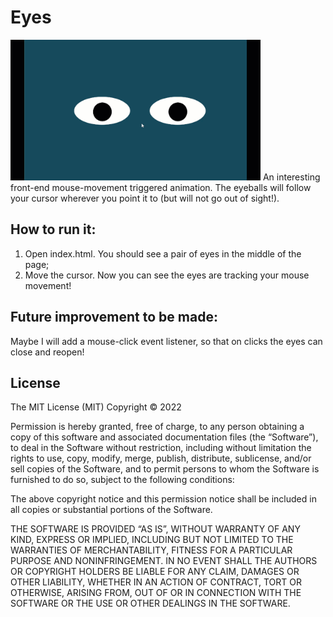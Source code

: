 # Eyes
<img src="eyes.gif" width=400 />
An interesting front-end mouse-movement triggered animation. The eyeballs will follow your cursor wherever you point it to (but will not go out of sight!).

## How to run it:
1. Open index.html. You should see a pair of eyes in the middle of the page;
2. Move the cursor. Now you can see the eyes are tracking your mouse movement!

## Future improvement to be made:
Maybe I will add a mouse-click event listener, so that on clicks the eyes can close and reopen!

## License
The MIT License (MIT)
Copyright © 2022 <copyright holders>

Permission is hereby granted, free of charge, to any person obtaining a copy of this software and associated documentation files (the “Software”), to deal in the Software without restriction, including without limitation the rights to use, copy, modify, merge, publish, distribute, sublicense, and/or sell copies of the Software, and to permit persons to whom the Software is furnished to do so, subject to the following conditions:

The above copyright notice and this permission notice shall be included in all copies or substantial portions of the Software.

THE SOFTWARE IS PROVIDED “AS IS”, WITHOUT WARRANTY OF ANY KIND, EXPRESS OR IMPLIED, INCLUDING BUT NOT LIMITED TO THE WARRANTIES OF MERCHANTABILITY, FITNESS FOR A PARTICULAR PURPOSE AND NONINFRINGEMENT. IN NO EVENT SHALL THE AUTHORS OR COPYRIGHT HOLDERS BE LIABLE FOR ANY CLAIM, DAMAGES OR OTHER LIABILITY, WHETHER IN AN ACTION OF CONTRACT, TORT OR OTHERWISE, ARISING FROM, OUT OF OR IN CONNECTION WITH THE SOFTWARE OR THE USE OR OTHER DEALINGS IN THE SOFTWARE.
